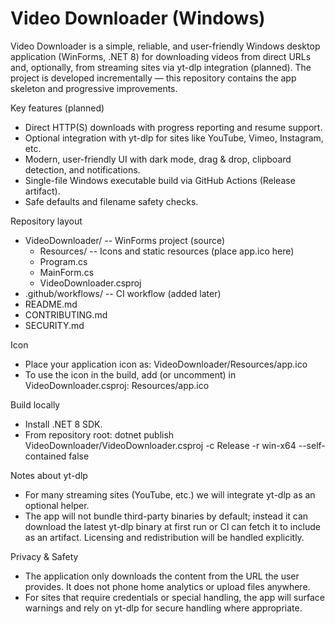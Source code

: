 # Video Downloader (Windows)

Video Downloader is a simple, reliable, and user-friendly Windows desktop application (WinForms, .NET 8) for downloading videos from direct URLs and, optionally, from streaming sites via yt-dlp integration (planned). The project is developed incrementally — this repository contains the app skeleton and progressive improvements.

Key features (planned)
- Direct HTTP(S) downloads with progress reporting and resume support.
- Optional integration with yt-dlp for sites like YouTube, Vimeo, Instagram, etc.
- Modern, user-friendly UI with dark mode, drag & drop, clipboard detection, and notifications.
- Single-file Windows executable build via GitHub Actions (Release artifact).
- Safe defaults and filename safety checks.

Repository layout
- VideoDownloader/           -- WinForms project (source)
  - Resources/               -- Icons and static resources (place app.ico here)
  - Program.cs
  - MainForm.cs
  - VideoDownloader.csproj
- .github/workflows/         -- CI workflow (added later)
- README.md
- CONTRIBUTING.md
- SECURITY.md

Icon
- Place your application icon as: VideoDownloader/Resources/app.ico
- To use the icon in the build, add (or uncomment) in VideoDownloader.csproj:
  <PropertyGroup>
    <ApplicationIcon>Resources/app.ico</ApplicationIcon>
  </PropertyGroup>

Build locally
- Install .NET 8 SDK.
- From repository root:
  dotnet publish VideoDownloader/VideoDownloader.csproj -c Release -r win-x64 --self-contained false

Notes about yt-dlp
- For many streaming sites (YouTube, etc.) we will integrate yt-dlp as an optional helper.
- The app will not bundle third-party binaries by default; instead it can download the latest yt-dlp binary at first run or CI can fetch it to include as an artifact. Licensing and redistribution will be handled explicitly.

Privacy & Safety
- The application only downloads the content from the URL the user provides. It does not phone home analytics or upload files anywhere.
- For sites that require credentials or special handling, the app will surface warnings and rely on yt-dlp for secure handling where appropriate.

